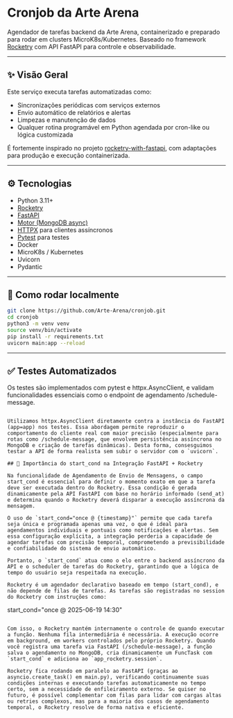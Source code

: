 # Cronjob da Arte Arena

Agendador de tarefas backend da Arte Arena, containerizado e preparado para rodar em clusters MicroK8s/Kubernetes. Baseado no framework [Rocketry](https://github.com/Miksus/rocketry) com API FastAPI para controle e observabilidade.

---

## ✨ Visão Geral

Este serviço executa tarefas automatizadas como:

- Sincronizações periódicas com serviços externos
- Envio automático de relatórios e alertas
- Limpezas e manutenção de dados
- Qualquer rotina programável em Python agendada por cron-like ou lógica customizada

É fortemente inspirado no projeto [rocketry-with-fastapi](https://github.com/Miksus/rocketry-with-fastapi), com adaptações para produção e execução containerizada.

---

## ⚙️ Tecnologias

- Python 3.11+
- [Rocketry](https://github.com/Miksus/rocketry)
- [FastAPI](https://fastapi.tiangolo.com/)
- [Motor (MongoDB async)](https://motor.readthedocs.io/)
- [HTTPX](https://www.python-httpx.org/) para clientes assíncronos
- [Pytest](https://docs.pytest.org/) para testes
- Docker
- MicroK8s / Kubernetes
- Uvicorn
- Pydantic

---

## 🚀 Como rodar localmente

```bash
git clone https://github.com/Arte-Arena/cronjob.git
cd cronjob
python3 -m venv venv
source venv/bin/activate
pip install -r requirements.txt
uvicorn main:app --reload
```

---

## ✅ Testes Automatizados

Os testes são implementados com pytest e httpx.AsyncClient, e validam funcionalidades essenciais como o endpoint de agendamento /schedule-message. 

```pytest tests/

Utilizamos httpx.AsyncClient diretamente contra a instância do FastAPI (app=app) nos testes. Essa abordagem permite reproduzir o comportamento do cliente real com maior precisão (especialmente para rotas como /schedule-message, que envolvem persistência assíncrona no MongoDB e criação de tarefas dinâmicas). Desta forma, consesguimos testar a API de forma realista sem subir o servidor com o `uvicorn`.

## 🧭 Importância do start_cond na Integração FastAPI + Rocketry

Na funcionalidade de Agendamento de Envio de Mensagens, o campo start_cond é essencial para definir o momento exato em que a tarefa deve ser executada dentro do Rocketry. Essa condição é gerada dinamicamente pela API FastAPI com base no horário informado (send_at) e determina quando o Rocketry deverá disparar a execução assíncrona da mensagem. 

O uso de `start_cond="once @ {timestamp}"` permite que cada tarefa seja única e programada apenas uma vez, o que é ideal para agendamentos individuais e pontuais como notificações e alertas. Sem essa configuração explícita, a integração perderia a capacidade de agendar tarefas com precisão temporal, comprometendo a previsibilidade e confiabilidade do sistema de envio automático. 

Portanto, o `start_cond` atua como o elo entre o backend assíncrono da API e o scheduler de tarefas do Rocketry, garantindo que a lógica de tempo do usuário seja respeitada na execução.

Rocketry é um agendador declarativo baseado em tempo (start_cond), e não depende de filas de tarefas. As tarefas são registradas no session do Rocketry com instruções como:

```
start_cond="once @ 2025-06-19 14:30"
```

Com isso, o Rocketry mantém internamente o controle de quando executar a função. Nenhuma fila intermediária é necessária. A execução ocorre em background, em workers controlados pelo próprio Rocketry. Quando você registra uma tarefa via FastAPI (/schedule-message), a função salva o agendamento no MongoDB, cria dinamicamente um FuncTask com `start_cond` e adiciona ao `app_rocketry.session`.

Rocketry fica rodando em paralelo ao FastAPI (graças ao asyncio.create_task() em main.py), verificando continuamente suas condições internas e executando tarefas automaticamente no tempo certo, sem a necessidade de enfileiramento externo. Se quiser no futuro, é possível complementar com filas para lidar com cargas altas ou retries complexos, mas para a maioria dos casos de agendamento temporal, o Rocketry resolve de forma nativa e eficiente.